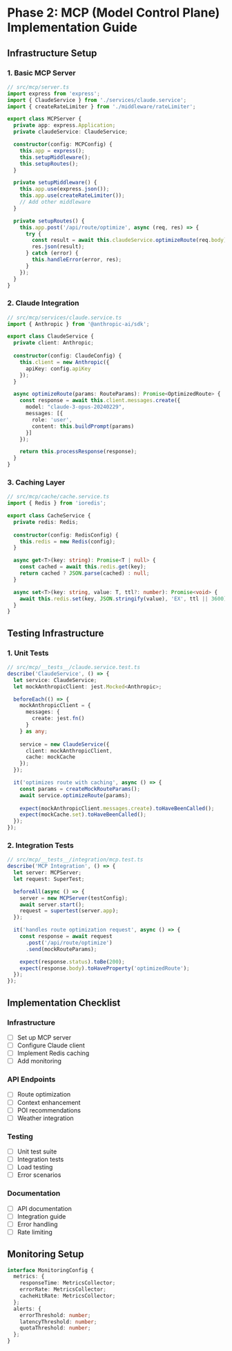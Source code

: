 # Phase 2: MCP (Model Control Plane) Implementation Guide

## Infrastructure Setup

### 1. Basic MCP Server
```typescript
// src/mcp/server.ts
import express from 'express';
import { ClaudeService } from './services/claude.service';
import { createRateLimiter } from './middleware/rateLimiter';

export class MCPServer {
  private app: express.Application;
  private claudeService: ClaudeService;

  constructor(config: MCPConfig) {
    this.app = express();
    this.setupMiddleware();
    this.setupRoutes();
  }

  private setupMiddleware() {
    this.app.use(express.json());
    this.app.use(createRateLimiter());
    // Add other middleware
  }

  private setupRoutes() {
    this.app.post('/api/route/optimize', async (req, res) => {
      try {
        const result = await this.claudeService.optimizeRoute(req.body);
        res.json(result);
      } catch (error) {
        this.handleError(error, res);
      }
    });
  }
}
```

### 2. Claude Integration
```typescript
// src/mcp/services/claude.service.ts
import { Anthropic } from '@anthropic-ai/sdk';

export class ClaudeService {
  private client: Anthropic;
  
  constructor(config: ClaudeConfig) {
    this.client = new Anthropic({
      apiKey: config.apiKey
    });
  }

  async optimizeRoute(params: RouteParams): Promise<OptimizedRoute> {
    const response = await this.client.messages.create({
      model: "claude-3-opus-20240229",
      messages: [{
        role: 'user',
        content: this.buildPrompt(params)
      }]
    });

    return this.processResponse(response);
  }
}
```

### 3. Caching Layer
```typescript
// src/mcp/cache/cache.service.ts
import { Redis } from 'ioredis';

export class CacheService {
  private redis: Redis;
  
  constructor(config: RedisConfig) {
    this.redis = new Redis(config);
  }

  async get<T>(key: string): Promise<T | null> {
    const cached = await this.redis.get(key);
    return cached ? JSON.parse(cached) : null;
  }

  async set<T>(key: string, value: T, ttl?: number): Promise<void> {
    await this.redis.set(key, JSON.stringify(value), 'EX', ttl || 3600);
  }
}
```

## Testing Infrastructure

### 1. Unit Tests
```typescript
// src/mcp/__tests__/claude.service.test.ts
describe('ClaudeService', () => {
  let service: ClaudeService;
  let mockAnthropicClient: jest.Mocked<Anthropic>;

  beforeEach(() => {
    mockAnthropicClient = {
      messages: {
        create: jest.fn()
      }
    } as any;
    
    service = new ClaudeService({
      client: mockAnthropicClient,
      cache: mockCache
    });
  });

  it('optimizes route with caching', async () => {
    const params = createMockRouteParams();
    await service.optimizeRoute(params);
    
    expect(mockAnthropicClient.messages.create).toHaveBeenCalled();
    expect(mockCache.set).toHaveBeenCalled();
  });
});
```

### 2. Integration Tests
```typescript
// src/mcp/__tests__/integration/mcp.test.ts
describe('MCP Integration', () => {
  let server: MCPServer;
  let request: SuperTest;

  beforeAll(async () => {
    server = new MCPServer(testConfig);
    await server.start();
    request = supertest(server.app);
  });

  it('handles route optimization request', async () => {
    const response = await request
      .post('/api/route/optimize')
      .send(mockRouteParams);

    expect(response.status).toBe(200);
    expect(response.body).toHaveProperty('optimizedRoute');
  });
});
```

## Implementation Checklist

### Infrastructure
- [ ] Set up MCP server
- [ ] Configure Claude client
- [ ] Implement Redis caching
- [ ] Add monitoring

### API Endpoints
- [ ] Route optimization
- [ ] Context enhancement
- [ ] POI recommendations
- [ ] Weather integration

### Testing
- [ ] Unit test suite
- [ ] Integration tests
- [ ] Load testing
- [ ] Error scenarios

### Documentation
- [ ] API documentation
- [ ] Integration guide
- [ ] Error handling
- [ ] Rate limiting

## Monitoring Setup
```typescript
interface MonitoringConfig {
  metrics: {
    responseTime: MetricsCollector;
    errorRate: MetricsCollector;
    cacheHitRate: MetricsCollector;
  };
  alerts: {
    errorThreshold: number;
    latencyThreshold: number;
    quotaThreshold: number;
  };
}
```

